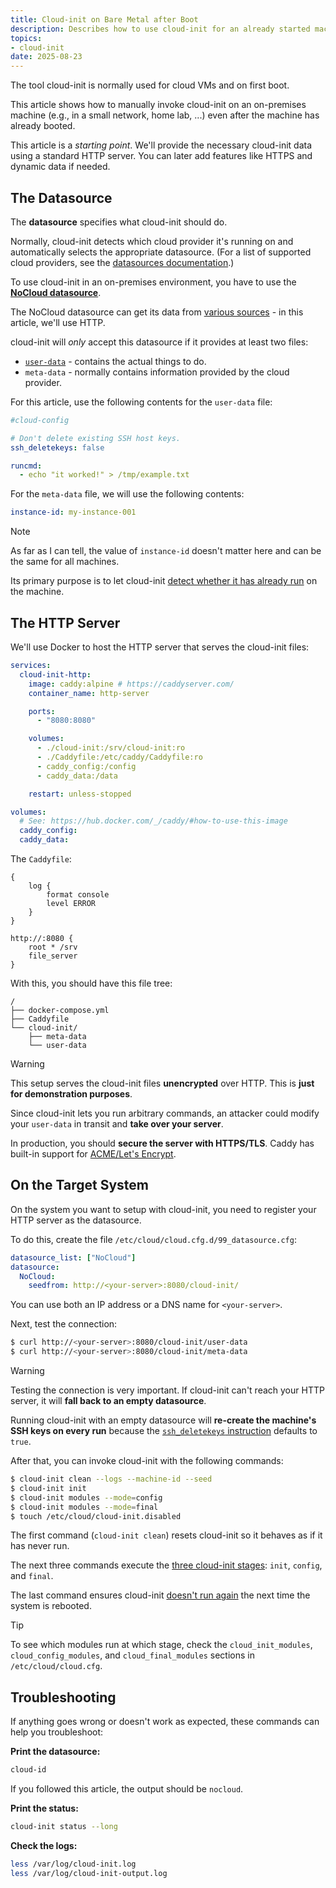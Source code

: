 ```yaml
---
title: Cloud-init on Bare Metal after Boot
description: Describes how to use cloud-init for an already started machine in an on-premises environment.
topics:
- cloud-init
date: 2025-08-23
---
```


The tool cloud-init is normally used for cloud VMs and on first boot.

This article shows how to manually invoke cloud-init on an on-premises machine (e.g., in a small network, home lab, ...) even after the machine has already booted.

This article is a *starting point*. We'll provide the necessary cloud-init data using a standard HTTP server. You can later add features like HTTPS and dynamic data if needed.

## The Datasource

The **datasource** specifies what cloud-init should do.

Normally, cloud-init detects which cloud provider it's running on and automatically selects the appropriate datasource. (For a list of supported cloud providers, see the [datasources documentation](https://cloudinit.readthedocs.io/en/latest/reference/datasources.html).)

To use cloud-init in an on-premises environment, you have to use the [**NoCloud datasource**](https://cloudinit.readthedocs.io/en/latest/reference/datasources/nocloud.html).

The NoCloud datasource can get its data from [various sources](https://cloudinit.readthedocs.io/en/latest/reference/datasources/nocloud.html#configuration-sources) - in this article, we'll use HTTP.

cloud-init will *only* accept this datasource if it provides at least two files:

* [`user-data`](user-data.md) - contains the actual things to do.
* `meta-data` - normally contains information provided by the cloud provider.

For this article, use the following contents for the `user-data` file:

```yaml
#cloud-config

# Don't delete existing SSH host keys.
ssh_deletekeys: false

runcmd:
  - echo "it worked!" > /tmp/example.txt
```

For the `meta-data` file, we will use the following contents:

```yaml
instance-id: my-instance-001
```

> [!NOTE]
> As far as I can tell, the value of `instance-id` doesn't matter here and can be the same for all machines.
>
> Its primary purpose is to let cloud-init [detect whether it has already run](https://cloudinit.readthedocs.io/en/latest/explanation/first_boot.html) on the machine.

## The HTTP Server

We'll use Docker to host the HTTP server that serves the cloud-init files:

```yaml
services:
  cloud-init-http:
    image: caddy:alpine # https://caddyserver.com/
    container_name: http-server

    ports:
      - "8080:8080"

    volumes:
      - ./cloud-init:/srv/cloud-init:ro
      - ./Caddyfile:/etc/caddy/Caddyfile:ro
      - caddy_config:/config
      - caddy_data:/data

    restart: unless-stopped

volumes:
  # See: https://hub.docker.com/_/caddy/#how-to-use-this-image
  caddy_config:
  caddy_data:
```

The `Caddyfile`:

```Caddyfile
{
    log {
        format console
        level ERROR
    }
}

http://:8080 {
    root * /srv
    file_server
}
```

With this, you should have this file tree:

```
/
├── docker-compose.yml
├── Caddyfile
└── cloud-init/
    ├── meta-data
    └── user-data
```

> [!WARNING]
> This setup serves the cloud-init files **unencrypted** over HTTP. This is **just for demonstration purposes**.
>
> Since cloud-init lets you run arbitrary commands, an attacker could modify your `user-data` in transit and **take over your server**.
>
> In production, you should **secure the server with HTTPS/TLS**. Caddy has built-in support for [ACME/Let's Encrypt](https://caddyserver.com/docs/automatic-https).

## On the Target System

On the system you want to setup with cloud-init, you need to register your HTTP server as the datasource.

To do this, create the file `/etc/cloud/cloud.cfg.d/99_datasource.cfg`:

```yaml
datasource_list: ["NoCloud"]
datasource:
  NoCloud:
    seedfrom: http://<your-server>:8080/cloud-init/
```

You can use both an IP address or a DNS name for `<your-server>`.

Next, test the connection:

```sh
$ curl http://<your-server>:8080/cloud-init/user-data
$ curl http://<your-server>:8080/cloud-init/meta-data
```

> [!WARNING]
> Testing the connection is very important. If cloud-init can't reach your HTTP server, it will **fall back to an empty datasource**.
>
> Running cloud-init with an empty datasource will **re-create the machine's SSH keys on every run** because the [`ssh_deletekeys` instruction](https://cloudinit.readthedocs.io/en/latest/reference/modules.html#ssh) defaults to `true`.

After that, you can invoke cloud-init with the following commands:

```sh
$ cloud-init clean --logs --machine-id --seed
$ cloud-init init
$ cloud-init modules --mode=config
$ cloud-init modules --mode=final
$ touch /etc/cloud/cloud-init.disabled
```

The first command (`cloud-init clean`) resets cloud-init so it behaves as if it has never run.

The next three commands execute the [three cloud-init stages](https://cloudinit.readthedocs.io/en/latest/explanation/boot.html): `init`, `config`, and `final`.

The last command ensures cloud-init [doesn't run again](https://cloudinit.readthedocs.io/en/latest/howto/disable_cloud_init.html) the next time the system is rebooted.

> [!TIP]
> To see which modules run at which stage, check the `cloud_init_modules`, `cloud_config_modules`, and `cloud_final_modules` sections in `/etc/cloud/cloud.cfg`.

## Troubleshooting

If anything goes wrong or doesn't work as expected, these commands can help you troubleshoot:

**Print the datasource:**

```sh
cloud-id
```

If you followed this article, the output should be `nocloud`.

**Print the status:**

```sh
cloud-init status --long
```

**Check the logs:**

```sh
less /var/log/cloud-init.log
less /var/log/cloud-init-output.log
```

